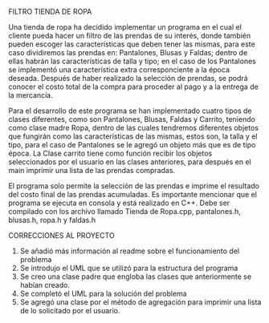 FILTRO TIENDA DE ROPA

Una tienda de ropa ha decidido implementar un programa en el cual el cliente pueda hacer un filtro de las prendas de su interés, donde también pueden escoger las características que deben tener las mismas, para este caso dividiremos las prendas en: Pantalones, Blusas y Faldas; dentro de ellas habrán las características de talla y tipo; en el caso de los Pantalones se implementó una característica extra corresponciente a la época deseada. Después de haber realizado la selección de prendas, se podrá conocer el costo total de la compra para proceder al pago y a la entrega de la mercancía.

Para el desarrollo de este programa se han implementado cuatro tipos de clases diferentes, como son Pantalones, Blusas, Faldas y Carrito, teniendo como clase madre Ropa, dentro de las cuales tendremos diferentes objetos que fungirán como las características de las mismas, estos son, la talla y el tipo, para el caso de Pantalones se le agregó un objeto más que es de tipo época. La Clase carrito tiene como función recibir los objetos seleccionados por el usuario en las clases anteriores, para después en el main imprimir una lista de las prendas compradas.

El programa solo permite la selección de las prendas e imprime el resultado del costo final de las prendas acumuladas.
Es importante mencionar que el programa se ejecuta en consola y está realizado en C++. Debe ser compilado con los archivo llamado Tienda de Ropa.cpp, pantalones.h, blusas.h, ropa.h y faldas.h

CORRECCIONES AL PROYECTO

1. Se añadió más información al readme sobre el funcionamiento del problema
2. Se introdujo el UML que se utilizó para la estructura del programa
3. Se creo una clase padre que engloba las clases que anteriormente se habían creado.
4. Se completó el UML para la solución del problema
5. Se agregó una clase por el método de agregación para imprimir una lista de lo solicitado por el usuario.

